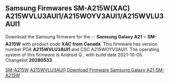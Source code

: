 <h2>Samsung Firmwares SM-A215W(XAC) A215WVLU3AUI1/A215WOYV3AUI1/A215WVLU3AUI1</h2>
Download the Samsung firmware for the ✅ <strong>Samsung Galaxy A21 </strong> ⭐ <strong>SM-A215W</strong> with product code <strong>XAC</strong> <strong> from Canada</strong>. This firmware has version number PDA <strong>A215WVLU3AUI1</strong> and CSC A215WOYV3AUI1. The operating system of this firmware is Android Q , with build date 2021-10-05. Changelist <strong>20280533</strong>.


[SM-A215W](https://samfirm.shop/samsung/model/SM-A215W)
[A215WVLU3AUI1](https://samfirm.shop/samsung/pda/A215WVLU3AUI1)
[Download Firmware Samsung Galaxy A21 SM-A215W](https://samfirm.shop/samsung/firmware/462522)
